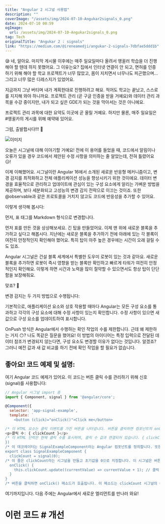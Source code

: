 ```yaml
---
title: "Angular 2 시그널 사용법"
description: ""
coverImage: "/assets/img/2024-07-10-Angukar2signals_0.png"
date: 2024-07-10 00:59
ogImage: 
  url: /assets/img/2024-07-10-Angukar2signals_0.png
tag: Tech
originalTitle: "Angukar 2 : signals"
link: "https://medium.com/@ireneamedji/angukar-2-signals-7dbfae5ddd1b"
---
```



😪 네, 알아요. 마지막 게시물 이후에는 매주 일요일마다 올려서 앵귈러 학습을 더 진행해야 할 텐데 하지 못했어요. 그 이유는요? 집에서 인터넷 연결이 안 되고, 면허를 인증하기 위해 해야 할 학교 프로젝트가 너무 많았고, 몸이 지치면서 너무나도 피곤했으며... 그리고 너무 많은 디레스지가 있었어요.

지금까지 그냥 버티며 내가 계획한대로 진행하려고 해요. 적어도 학교는 끝났고, 스스로를 지지해 와야 하니까요. 프로젝트 관리 (곧 구글 인증을 받을 거예요)와 데이터 관리 과목을 수강 중이지만, 내가 되고 싶은 GDE가 되는 것을 막아서는 것은 아니에요.

프로젝트 관리 과목에 대한 요약도 이곳에 곧 올릴 거예요.
하지만 물론, 매주 일요일은 #앵귈카의 게시를 위해 예약돼 있어요.

그럼, 출발합시다!!! 🚀

<div class="content-ad"></div>

![이미지](/assets/img/2024-07-10-Angukar2signals_0.png)

오늘은 시그널에 대해 이야기할 거예요! 전에 이 용어를 들었을 때, 코드에서 알림이나 오류가 있을 경우 코드에서 제안된 수정 사항을 의미하는 줄 알았는데, 전혀 틀렸어요 😑!

이제 이해했어요. 시그널이란 Angular 16에서 소개된 새로운 반응형 메커니즘이고, 변경 감지를 최적화하고 전체 애플리케이션 성능을 향상시키기 위한 것이에요. 데이터 변경을 효율적으로 관리하고 업데이트에 관심이 있는 구성 요소에게 알리는 가벼운 방법을 제공하며, 보다 세분화되고 고성능의 변경 감지 전략으로 이끄는 것이죠. 또한 @observable과 같은 프로토콜을 거치지 않고도 코드에 반응성을 추가할 수 있어요.

이렇게 생각해 봅시다:

<div class="content-ad"></div>

먼저, 표 태그를 Markdown 형식으로 변경합니다.

먼저 표를 만든 것을 상상해보세요. 긴 탑을 만들었어요. 이제 맨 위에 새로운 블록을 추가하고 싶다고 해봅시다. 지난에는 새로운 블록을 추가하기 전에 아래에 있는 각 블록이 여전히 안정적인지 확인해야 했어요. 특히 탑이 아주 높은 경우에는 시간이 오래 걸릴 수도 있죠.

Angular 시그널은 건설 블록 세계에서 특별한 도우미 로봇이 있는 것과 같아요. 새로운 블록을 추가하면 로봇이 즉시 영향을 받는 블록만 확인하고 빠르게 타워가 여전히 안정적인지 확인해요. 이렇게 하면 시간과 노력을 많이 절약할 수 있으면서도 항상 탑이 단단함을 보장해줘요.

맞죠? 🤗

변경 감지는 두 가지 방법으로 수행됩니다:

<div class="content-ad"></div>

기본적으로, 애플리케이션 요소와 상호 작용할 때마다 Angular는 모든 구성 요소를 통과하고 각각의 구성 요소에 대해 수정 사항이 있는지 확인합니다. 수정 사항이 있으면 새 값으로 구성 요소를 업데이트하여 표시합니다.

OnPush 방식은 Angular에서 수행하는 확인 작업의 수를 제한합니다. 근데 왜 제한하는 거지 😶? 나도 똑같은 질문을 했어요! 이 방법의 아이디어는 특정 입력으로 전달된 데이터 참조가 변경되지 않는다면, 구성 요소도 변경할 이유가 없다는 것입니다. 알겠죠? 그러니 예전 값과 새 값 비교를 하기 전에 확인 작업을 할 필요가 없습니다.

## 좋아요! 코드 예제 및 설명:

여기 Angular 코드 예제가 있어요. 이 코드는 버튼 클릭 수를 관리하기 위해 신호(signal)를 사용합니다:

<div class="content-ad"></div>

```js
// Angular 시그널 import 중
import { Component, signal } from '@angular/core';
```

```js
@Component({
  selector: 'app-signal-example',
  template: `
    <button (click)="onClick()">Click me</button>
```

```js
/* 이 HTML 요소는 클릭 이벤트를 가진 버튼을 나타냅니다. 버튼을 클릭하면 컴포넌트의 onClick() 메소드가 호출됩니다. */
<p>클릭 수: { clickCount }</p>
/* 이 HTML 단락은 현재 클릭 수를 표시하며, 클릭 수 값과 연결되어 있습니다. { clickCount } 구문은 시그널 값을 템플릿에 삽입하는 Angular 디렉티브입니다. */  `,
})
/* 이 데코레이터는 SignalExampleComponent라는 Angular 컴포넌트를 정의합니다. 또한 컴포넌트의 CSS 선택자 (app-signal-example)와 컴포넌트의 HTML 템플릿을 지정합니다. */
export class SignalExampleComponent {
  clickCount = signal(0);
/* 이 줄은 clickCount라는 시그널을 만들고 초기값을 0으로 지정합니다. 이 시그널은 버튼 클릭 수를 저장하고 추적하는 데 사용됩니다. */
  onClick() {
    this.clickCount.update((currentValue) => currentValue + 1); // 클릭 수 증가
  }
}
/* 버튼을 클릭하면 onClick() 메소드가 호출됩니다. 이 메소드는 clickCount 시그널의 update() 함수를 사용하여 현재값을 1 증가시킵니다. update() 함수는 인수로 콜백 함수를 취하며, 이 함수는 시그널의 현재값을 받습니다. 콜백 함수는 이 경우에는 현재값에 1을 더한 새로운 값을 반환합니다. */
```

여기까지입니다. 다음 주에는 Angular에서 새로운 엘리먼트를 만나러 와요!

<div class="content-ad"></div>

# 이런 코드 # 개선